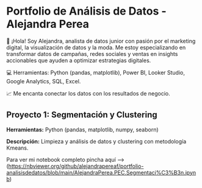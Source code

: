 # Portfolio de Análisis de Datos - Alejandra Perea
👋 ¡Hola! Soy Alejandra, analista de datos junior con pasión por el marketing digital, la visualización de datos y la moda.
Me estoy especializando en transformar datos de campañas, redes sociales y ventas en insights accionables que ayuden a optimizar estrategias digitales.

💻 Herramientas: Python (pandas, matplotlib), Power BI, Looker Studio, Google Analytics, SQL, Excel.

📈 Me encanta conectar los datos con los resultados de negocio.
## Proyecto 1: Segmentación y Clustering
**Herramientas:** Python (pandas, matplotlib, numpy, seaborn)

**Descripción:** Limpieza y análisis de datos y clustering con metodología Kmeans.

Para ver mi notebook completo pincha aquí --> (https://nbviewer.org/github/alejandrapereaf/portfolio-analisisdedatos/blob/main/AlejandraPerea.PEC.Segmentaci%C3%B3n.ipynb)
